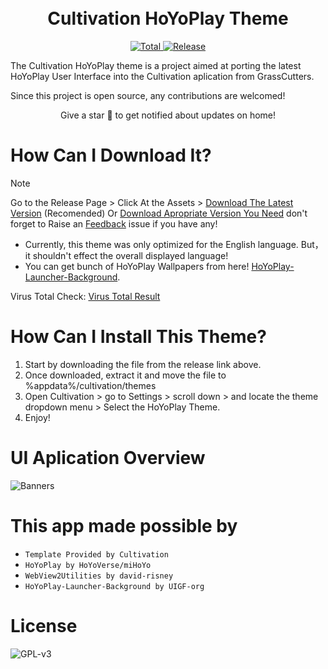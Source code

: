 <div align="center">
  <h1 align="center">
    <br/>
    Cultivation HoYoPlay Theme
    <br/>
  </h1>
    <a href="https://github.com/GID0317/SilverMation/releases">
      <img alt="Total" src="https://img.shields.io/github/downloads/GID0317/Cultivation-HoYoPlay-Theme/total?logo=github&style=flat-square&color=1E9BFA">
    </a>
    <a href="https://github.com/GID0317/SilverMation/releases">
      <img alt="Release" src="https://img.shields.io/github/v/release/GID0317/Cultivation-HoYoPlay-Theme?logo=visualstudio&style=flat-square&color=1E9BFA">
    </a>
<div align="center">
</div>
  
  <p align="left">The Cultivation HoYoPlay theme is a project aimed at porting the latest HoYoPlay User Interface into the Cultivation aplication from GrassCutters.</p>
</div>

Since this project is open source, any contributions are welcomed!

 <p align="center">Give a star 🌟 to get notified about updates on home!</p>

# How Can I Download It?
> [!NOTE]
> Go to the Release Page > Click At the Assets > [Download The Latest Version](https://github.com/GID0317/Cultivation-HoYoPlay-Theme/releases/latest "Download The Latest Version") (Recomended) Or [Download Apropriate Version  You Need](https://github.com/GID0317/Cultivation-HoYoPlay-Theme/releases "Download Apropriate Versions You Need") don't forget to Raise an [Feedback](https://github.com/GID0317/Cultivation-HoYoPlay-Theme/issues/new/choose) issue if you have any!

- Currently, this theme was only optimized for the English language. But，it shouldn't effect the overall displayed language!
- You can get bunch of HoYoPlay Wallpapers from here! [HoYoPlay-Launcher-Background](https://github.com/UIGF-org/HoYoPlay-Launcher-Background).

Virus Total Check: [Virus Total Result](https://www.virustotal.com/gui/file/eef9ff2d6700412be29ecf1c3513ecb28e7d7e40a70620d75909c9cb6b6a7b88?nocache=1)

# How Can I Install This Theme?
1. Start by downloading the file from the release link above.  
2. Once downloaded, extract it and move the file to %appdata%/cultivation/themes
3. Open Cultivation > go to Settings > scroll down > and locate the theme dropdown menu > Select the HoYoPlay Theme.  
4. Enjoy!  

# UI Aplication Overview
![Banners](https://github.com/user-attachments/assets/84351423-cc40-4902-9658-6039c98d19d7)

# This app made possible by
- `Template Provided by Cultivation`
- `HoYoPlay by HoYoVerse/miHoYo`
- `WebView2Utilities by david-risney`
- `HoYoPlay-Launcher-Background by UIGF-org`

# License

![GPL-v3](https://www.gnu.org/graphics/gplv3-127x51.png)
